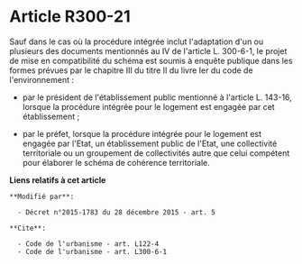 # Article R300-21

Sauf dans le cas où la procédure intégrée inclut l'adaptation d'un ou plusieurs des documents mentionnés au IV de l'article
L. 300-6-1, le projet de mise en compatibilité du schéma est soumis à enquête publique dans les formes prévues par le
chapitre III du titre II du livre Ier du code de l'environnement :

- par le président de l'établissement public mentionné à l'article L. 143-16, lorsque la procédure intégrée pour le logement
est engagée par cet établissement ;

- par le préfet, lorsque la procédure intégrée pour le logement est engagée par l'Etat, un établissement public de l'Etat,
une collectivité territoriale ou un groupement de collectivités autre que celui compétent pour élaborer le schéma de
cohérence territoriale.

**Liens relatifs à cet article**

	**Modifié par**:

	  - Décret n°2015-1783 du 28 décembre 2015 - art. 5

	**Cite**:

	  - Code de l'urbanisme - art. L122-4
	  - Code de l'urbanisme - art. L300-6-1
